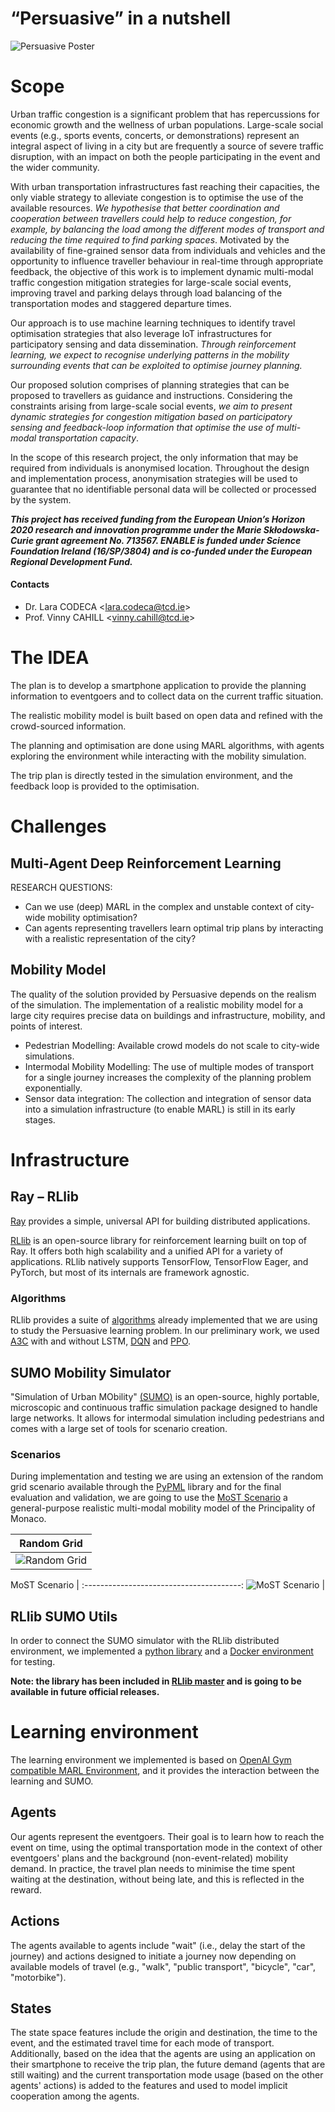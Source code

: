 # “Persuasive” in a nutshell
![Persuasive Poster](imgs/2020-02-17Persuasive.jpg)

# Scope
Urban traffic congestion is a significant problem that has repercussions for economic growth and the wellness of urban populations. Large-scale social events (e.g., sports events, concerts, or demonstrations) represent an integral aspect of living in a city but are frequently a source of severe traffic disruption, with an impact on both the people participating in the event and the wider community.  

With urban transportation infrastructures fast reaching their capacities, the only viable strategy to alleviate congestion is to optimise the use of the available resources. *We hypothesise that better coordination and cooperation between travellers could help to reduce congestion, for example, by balancing the load among the different modes of transport and reducing the time required to find parking spaces*. Motivated by the availability of fine-grained sensor data from individuals and vehicles and the opportunity to influence traveller behaviour in real-time through appropriate feedback, the objective of this work is to implement dynamic multi-modal traffic congestion mitigation strategies for large-scale social events, improving travel and parking delays through load balancing of the transportation modes and staggered departure times.  

Our approach is to use machine learning techniques to identify travel optimisation strategies that also leverage IoT infrastructures for participatory sensing and data dissemination. *Through reinforcement learning, we expect to recognise underlying patterns in the mobility surrounding events that can be exploited to optimise journey planning.* 

Our proposed solution comprises of planning strategies that can be proposed to travellers as guidance and instructions. Considering the constraints arising from large-scale social events, *we aim to present dynamic strategies for congestion mitigation based on participatory sensing and feedback-loop information that optimise the use of multi-modal transportation capacity*.  

In the scope of this research project, the only information that may be required from individuals is anonymised location. Throughout the design and implementation process, anonymisation strategies will be used to guarantee that no identifiable personal data will be collected or processed by the system. 

**_This project has received funding from the European Union’s Horizon 2020 research and innovation programme under the Marie Skłodowska-Curie grant agreement No. 713567. ENABLE is funded under Science Foundation Ireland (16/SP/3804) and is co-funded under the European Regional Development Fund._**

#### Contacts
- Dr. Lara CODECA <[lara.codeca@tcd.ie](mailto:lara.codeca@tcd.ie)>
- Prof. Vinny CAHILL <[vinny.cahill@tcd.ie](mailto:vinny.cahill@tcd.ie)>

# The IDEA

The plan is to develop a smartphone application to provide the planning information to eventgoers and to collect data on the current traffic situation. 

The realistic mobility model is built based on open data and refined with the crowd-sourced information.  

The planning and optimisation are done using MARL algorithms, with agents exploring the environment while interacting with the mobility simulation. 

The trip plan is directly tested in the simulation environment, and the feedback loop is provided to the optimisation. 

# Challenges

## Multi-Agent Deep Reinforcement Learning 

RESEARCH QUESTIONS:  
* Can we use (deep) MARL in the complex and unstable context of city-wide mobility optimisation?  
* Can agents representing travellers learn optimal trip plans by interacting with a realistic representation of the city? 

## Mobility Model 

The quality of the solution provided by Persuasive depends on the realism of the simulation.
The implementation of a realistic mobility model for a large city requires precise data on buildings and infrastructure, mobility, and points of interest.   
* Pedestrian Modelling: Available crowd models do not scale to city-wide simulations.  
* Intermodal Mobility Modelling: The use of multiple modes of transport for a single journey increases the complexity of the planning problem exponentially.  
* Sensor data integration: The collection and integration of sensor data into a simulation infrastructure (to enable MARL) is still in its early stages. 

# Infrastructure 

## Ray – RLlib 

[Ray](https://docs.ray.io/en/master/ray-overview/index.html) provides a simple, universal API for building distributed applications. 

[RLlib](https://docs.ray.io/en/master/rllib.html) is an open-source library for reinforcement learning built on top of Ray. It offers both high scalability and a unified API for a variety of applications. RLlib natively supports TensorFlow, TensorFlow Eager, and PyTorch, but most of its internals are framework agnostic. 

### Algorithms 

RLlib provides a suite of [algorithms](https://docs.ray.io/en/master/rllib-algorithms.html) already implemented that we are using to study the Persuasive learning problem. 
In our preliminary work, we used [A3C](https://docs.ray.io/en/master/rllib-algorithms.html#a3c) with and without LSTM, [DQN](https://docs.ray.io/en/master/rllib-algorithms.html#dqn) and [PPO](https://docs.ray.io/en/master/rllib-algorithms.html#ppo). 

## SUMO Mobility Simulator  
"Simulation of Urban MObility" [(SUMO)](https://sumo.dlr.de/docs/index.html) is an open-source, highly portable, microscopic and continuous traffic simulation package designed to handle large networks. It allows for intermodal simulation including pedestrians and comes with a large set of tools for scenario creation. 

### Scenarios 

During implementation and testing we are using an extension of the random grid scenario available through the [PyPML](https://github.com/lcodeca/PyPML/tree/master/examples/random_grid) library and for the final evaluation and validation, we are going to use the [MoST Scenario](https://github.com/lcodeca/MoSTScenario) a general-purpose realistic multi-modal mobility model of the Principality of Monaco. 

Random Grid                          |  
:-----------------------------------:|
![Random Grid](imgs/RandomGrid.png)  |  


MoST Scenario                           |
:---------------------------------------:
![MoST Scenario](imgs/MoSTScenario.png) |

## RLlib SUMO Utils 
In order to connect the SUMO simulator with the RLlib distributed environment, we implemented a [python library](https://github.com/lcodeca/rllibsumoutils) and a [Docker environment](https://github.com/lcodeca/rllibsumodocker) for testing.  

**Note: the library has been included in [RLlib master](https://github.com/ray-project/ray/pull/11710) and is going to be available in future official releases.**

# Learning environment  
The learning environment we implemented is based on [OpenAI Gym compatible MARL Environment](https://github.com/ray-project/ray/blob/master/rllib/env/multi_agent_env.py), and it provides the interaction between the learning and SUMO. 

## Agents 
Our agents represent the eventgoers. Their goal is to learn how to reach the event on time, using the optimal transportation mode in the context of other eventgoers' plans and the background (non-event-related) mobility demand. In practice, the travel plan needs to minimise the time spent waiting at the destination, without being late, and this is reflected in the reward. 

## Actions  
The agents available to agents include "wait" (i.e., delay the start of the journey) and actions designed to initiate a journey now depending on available models of travel (e.g., "walk", "public transport", "bicycle", "car", "motorbike").  

## States 
The state space features include the origin and destination, the time to the event, and the estimated travel time for each mode of transport. Additionally, based on the idea that the agents are using an application on their smartphone to receive the trip plan, the future demand (agents that are still waiting) and the current transportation mode usage (based on the other agents' actions) is added to the features and used to model implicit cooperation among the agents. 
